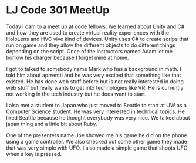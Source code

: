 # LJ Code 301 MeetUp

Today I cam to a meet up at code fellows. We learned about Unity and C# and how they are used to create virtual reality experiences with the HoloLens and HVC vive kind of devices. Unity uses C# to create scrips that run on game and they allow the different objects to do different things depending on the script. Once of the instructors named Adam let me borrow his charger because I forget mine at home.

I got to talked to somebody name Mark who has a background in math. I told him about aprrentti and he was very excited that something like that existed. He has done web stuff before but is not really interested in doing web stuff but really wants to get into technologies like VR. He is currently not working in the tech industry but he does want to start.

I also met a student to Japan who just moved to Seattle to start at UW as a Computer Science student. He was very interested in technical topics. He liked Seattle because he thought everybody was very nice. We talked about japan thing and a little bit about Ruby.

One of the presenters name Joe showed me his game he did on the phone using a game controller. We also checked out some other game they made that was very simple with UFO. I also made a simple game that shoots UFO when a key is pressed.
